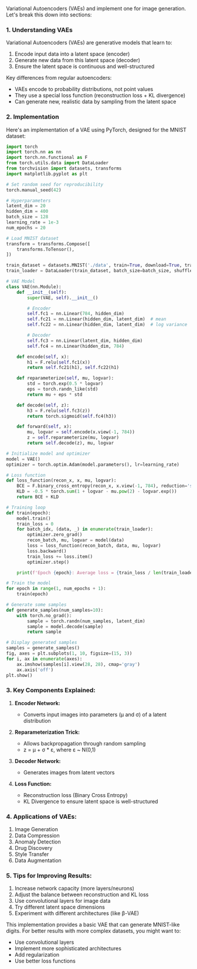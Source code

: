 Variational Autoencoders (VAEs) and implement one for image generation. Let's break this down into sections:

### 1. Understanding VAEs

Variational Autoencoders (VAEs) are generative models that learn to:

1. Encode input data into a latent space (encoder)
2. Generate new data from this latent space (decoder)
3. Ensure the latent space is continuous and well-structured

Key differences from regular autoencoders:

- VAEs encode to probability distributions, not point values
- They use a special loss function (reconstruction loss + KL divergence)
- Can generate new, realistic data by sampling from the latent space

### 2. Implementation

Here's an implementation of a VAE using PyTorch, designed for the MNIST dataset:

```python
import torch
import torch.nn as nn
import torch.nn.functional as F
from torch.utils.data import DataLoader
from torchvision import datasets, transforms
import matplotlib.pyplot as plt

# Set random seed for reproducibility
torch.manual_seed(42)

# Hyperparameters
latent_dim = 20
hidden_dim = 400
batch_size = 128
learning_rate = 1e-3
num_epochs = 20

# Load MNIST dataset
transform = transforms.Compose([
    transforms.ToTensor(),
])

train_dataset = datasets.MNIST('./data', train=True, download=True, transform=transform)
train_loader = DataLoader(train_dataset, batch_size=batch_size, shuffle=True)

# VAE Model
class VAE(nn.Module):
    def __init__(self):
        super(VAE, self).__init__()

        # Encoder
        self.fc1 = nn.Linear(784, hidden_dim)
        self.fc21 = nn.Linear(hidden_dim, latent_dim)  # mean
        self.fc22 = nn.Linear(hidden_dim, latent_dim)  # log variance

        # Decoder
        self.fc3 = nn.Linear(latent_dim, hidden_dim)
        self.fc4 = nn.Linear(hidden_dim, 784)

    def encode(self, x):
        h1 = F.relu(self.fc1(x))
        return self.fc21(h1), self.fc22(h1)

    def reparameterize(self, mu, logvar):
        std = torch.exp(0.5 * logvar)
        eps = torch.randn_like(std)
        return mu + eps * std

    def decode(self, z):
        h3 = F.relu(self.fc3(z))
        return torch.sigmoid(self.fc4(h3))

    def forward(self, x):
        mu, logvar = self.encode(x.view(-1, 784))
        z = self.reparameterize(mu, logvar)
        return self.decode(z), mu, logvar

# Initialize model and optimizer
model = VAE()
optimizer = torch.optim.Adam(model.parameters(), lr=learning_rate)

# Loss function
def loss_function(recon_x, x, mu, logvar):
    BCE = F.binary_cross_entropy(recon_x, x.view(-1, 784), reduction='sum')
    KLD = -0.5 * torch.sum(1 + logvar - mu.pow(2) - logvar.exp())
    return BCE + KLD

# Training loop
def train(epoch):
    model.train()
    train_loss = 0
    for batch_idx, (data, _) in enumerate(train_loader):
        optimizer.zero_grad()
        recon_batch, mu, logvar = model(data)
        loss = loss_function(recon_batch, data, mu, logvar)
        loss.backward()
        train_loss += loss.item()
        optimizer.step()

    print(f'Epoch {epoch}: Average loss = {train_loss / len(train_loader.dataset):.4f}')

# Train the model
for epoch in range(1, num_epochs + 1):
    train(epoch)

# Generate some samples
def generate_samples(num_samples=10):
    with torch.no_grad():
        sample = torch.randn(num_samples, latent_dim)
        sample = model.decode(sample)
        return sample

# Display generated samples
samples = generate_samples()
fig, axes = plt.subplots(1, 10, figsize=(15, 3))
for i, ax in enumerate(axes):
    ax.imshow(samples[i].view(28, 28), cmap='gray')
    ax.axis('off')
plt.show()
```

### 3. Key Components Explained:

1. **Encoder Network:**

   - Converts input images into parameters (μ and σ) of a latent distribution

2. **Reparameterization Trick:**

   - Allows backpropagation through random sampling
   - z = μ + σ \* ε, where ε ~ N(0,1)

3. **Decoder Network:**

   - Generates images from latent vectors

4. **Loss Function:**
   - Reconstruction loss (Binary Cross Entropy)
   - KL Divergence to ensure latent space is well-structured

### 4. Applications of VAEs:

1. Image Generation
2. Data Compression
3. Anomaly Detection
4. Drug Discovery
5. Style Transfer
6. Data Augmentation

### 5. Tips for Improving Results:

1. Increase network capacity (more layers/neurons)
2. Adjust the balance between reconstruction and KL loss
3. Use convolutional layers for image data
4. Try different latent space dimensions
5. Experiment with different architectures (like β-VAE)

This implementation provides a basic VAE that can generate MNIST-like digits. For better results with more complex datasets, you might want to:

- Use convolutional layers
- Implement more sophisticated architectures
- Add regularization
- Use better loss functions
